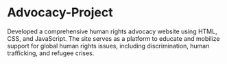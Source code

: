 # Advocacy-Project
Developed a comprehensive human rights advocacy website using HTML, CSS, and JavaScript. The site serves as a platform to educate and mobilize support for global human rights issues, including discrimination, human trafficking, and refugee crises.

